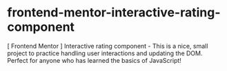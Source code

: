 # frontend-mentor-interactive-rating-component
[ Frontend Mentor ] Interactive rating component - This is a nice, small project to practice handling user interactions and updating the DOM. Perfect for anyone who has learned the basics of JavaScript!
